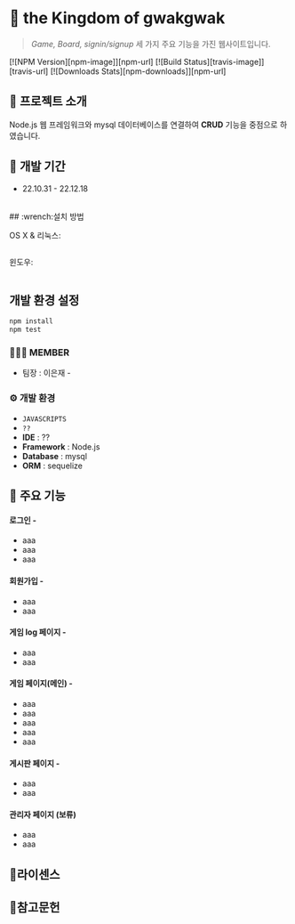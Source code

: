 # :pushpin: the Kingdom of gwakgwak

   

>*Game, Board, signin/signup* 세 가지 주요 기능을 가진 웹사이트입니다.

[![NPM Version][npm-image]][npm-url]
[![Build Status][travis-image]][travis-url]
[![Downloads Stats][npm-downloads]][npm-url]


## :space_invader: 프로젝트 소개
Node.js 웹 프레임워크와 mysql 데이터베이스를 연결하여 **CRUD** 기능을 중점으로 하였습니다.
<br>

## :date: 개발 기간
* 22.10.31 - 22.12.18
<br>
## :wrench:설치 방법

OS X & 리눅스:

```sh

```

윈도우:

```sh

```

## 개발 환경 설정


```sh
npm install
npm test
```

### 🧑‍🤝‍🧑 MEMBER
 - 팀장  : 이은재 - 


### ⚙️ 개발 환경
- `JAVASCRIPTS`
- `??`
- **IDE** : ??
- **Framework** : Node.js
- **Database** : mysql
- **ORM** :  sequelize

## 📌 주요 기능
#### 로그인 - 
- aaa
- aaa
- aaa
#### 회원가입 - 
- aaa
- aaa
#### 게임 log 페이지 -
- aaa
- aaa

#### 게임 페이지(메인) - 
- aaa
- aaa
- aaa
- aaa
- aaa
#### 게시판 페이지 -
- aaa
- aaa


#### 관리자 페이지 (보류)
- aaa
- aaa

## :crown:라이센스

## :file_folder:참고문헌
